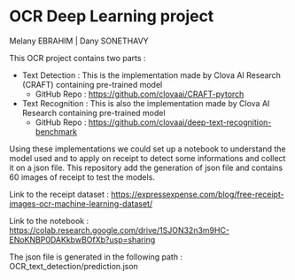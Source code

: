 # OCR Deep Learning project

Melany EBRAHIM | Dany SONETHAVY

This OCR project contains two parts :
- Text Detection : This is the implementation made by Clova AI Research (CRAFT) containing pre-trained model
  - GitHub Repo : https://github.com/clovaai/CRAFT-pytorch
- Text Recognition : This is also the implementation made by Clova AI Research containing pre-trained model
  - GitHub Repo : https://github.com/clovaai/deep-text-recognition-benchmark

Using these implementations we could set up a notebook to understand the model used and to apply on receipt to detect some informations and collect it on a json file.
This repository add the generation of json file and contains 60 images of receipt to test the models.

Link to the receipt dataset : https://expressexpense.com/blog/free-receipt-images-ocr-machine-learning-dataset/ 

Link to the notebook : https://colab.research.google.com/drive/1SJON32n3m9HC-ENoKNBP0DAKkbwBOfXb?usp=sharing

The json file is generated in the following path : OCR_text_detection/prediction.json
